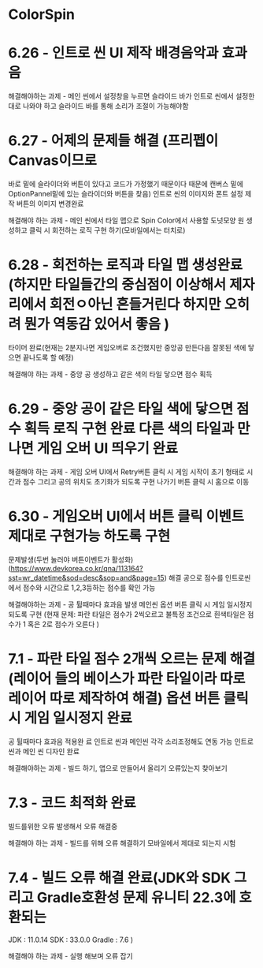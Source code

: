 # ColorSpin


# 6.26 - 인트로 씬 UI 제작 배경음악과 효과음 

해결해야하는 과제 - 메인 씬에서 설정창을 누르면 
슬라이드 바가 인트로 씬에서 설정한대로 나와야 하고 슬라이드 바를 통해 소리가 조절이 가능해야함

# 6.27 - 어제의 문제들 해결 (프리펩이 Canvas이므로 
바로 밑에 슬라이더와 버튼이 있다고 코드가 가정했기 때문이다 때문에 캔버스 밑에 OptionPannel밑에 있는 슬라이더와 버튼을 찾음)
인트로 씬의 이미지와 폰트 설정 제작 버튼의 이미지 변경완료

해결해야 하는 과제 - 메인 씬에서 타일 맵으로 Spin Color에서 사용할 도넛모양 원 생성하고 클릭 시 
회전하는 로직 구현 하기(모바일에서는 터치로)

# 6.28 - 회전하는 로직과 타일 맵 생성완료(하지만 타일들간의 중심점이 이상해서 제자리에서 회전ㅇ아닌 흔들거린다 하지만 오히려 뭔가 역동감 있어서 좋음 )
타이머 완료(현재는 2분지나면 게임오버로 조건했지만 중앙공 만든다음 잘못된 색에 닿으면 끝나도록 할 예정)

해결해야 하는 과제 - 중앙 공 생성하고 같은 색의 타일 닿으면 점수 획득

# 6.29 - 중앙 공이 같은 타일 색에 닿으면 점수 획득 로직 구현 완료 다른 색의 타일과 만나면 게임 오버 UI 띄우기 완료 

해결해야 하는 과제 - 게임 오버 UI에서 Retry버튼 클릭 시 게임 시작이 초기 형태로 시간과 점수 그리고 공의 위치도 초기화가 되도록 구현
나가기 버튼 클릭 시 홈으로 이동

# 6.30 - 게임오버 UI에서 버튼 클릭 이벤트 제대로 구현가능 하도록 구현
문제발생(두번 눌러야 버튼이벤트가 활성화)(https://www.devkorea.co.kr/qna/113164?sst=wr_datetime&sod=desc&sop=and&page=15)
해결
공으로 점수를 인트로씬에서 점수와 시간으로 1,2,3등하는 점수를 확인 가능

해결해야하는 과제 - 공 튈때마다 효과음 발생
메인씬 옵션 버튼 클릭 시 게임 일시정지 되도록 구현
(현재 문제: 파란 타일은 점수가 2씩오르고 불특정 조건으로 흰색타일은 점수가 1 혹은 2로 점수가 오른다 )

# 7.1 - 파란 타일 점수 2개씩 오르는 문제 해결(레이어 들의 베이스가 파란 타일이라 따로 레이어 따로 제작하여 해결) 옵션 버튼 클릭 시 게임 일시정지 완료
공 튈때마다 효과음 적용완 료 인트로 씬과 메인씬 각각 소리조정해도 연동 가능
인트로씬과 메인 씬 디자인 완료

해결해야하는 과제 - 빌드 하기, 앱으로 만들어서 올리기
오류있는지 찾아보기  

# 7.3 - 코드 최적화 완료 
빌드를위한 오류 발생해서 오류 해결중

해결해야 하는 과제 - 빌드를 위해 오류 해결하기
모바일에서 제대로 되는지 시험

# 7.4 - 빌드 오류 해결 완료(JDK와 SDK 그리고 Gradle호환성 문제 유니티 22.3에 호환되는 
JDK : 11.0.14
SDK : 33.0.0
Gradle : 7.6
) 

해결해야 하는 과제 - 실행 해보며 오류 잡기
